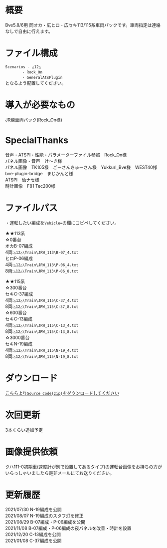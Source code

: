 # 概要
Bve5.8/6用 岡オカ・広ヒロ・広セキ113/115系車両パックです。車両指定は連絡なしで自由に行えます。  

# ファイル構成  
`Scenarios - △12△`  
`　　　　 - Rock_On`  
`　　　　 - GeneralAtsPlugin`  
となるよう配置してください。  

# 導入が必要なもの
JR線車両パック(Rock_On様)  

# SpecialThanks  
音声・ATSPI・性能・パラメーターファイル参照　Rock_On様  
パネル画像・音声　け〜き様  
パネル画像　TK105様　ごーさんきゅーさん様　Yukkuri_Bve様　WEST40様  
bve-plugin-bridge　まじかんと様  
ATSPI　仙ナセ様  
時計画像　F81 Tec200様


# ファイルパス  
・運転したい編成を`Vehicle=`の欄にコピペしてください。  

★★113系  
☆0番台  
オカB-07編成  
4両:`△12△\Train\JRW_113\B-07_4.txt`  
ヒロP-06編成  
4両:`△12△\Train\JRW_113\P-06_4.txt`  
8両:`△12△\Train\JRW_113\P-06_8.txt`  
  
★★115系  
☆300番台  
セキC-37編成  
4両:`△12△\Train\JRW_115\C-37_4.txt`  
8両:`△12△\Train\JRW_115\C-37_8.txt`  
☆600番台  
セキC-13編成  
4両:`△12△\Train\JRW_115\C-13_4.txt`  
8両:`△12△\Train\JRW_115\C-13_8.txt`  
☆3000番台  
セキN-19編成  
4両:`△12△\Train\JRW_115\N-19_4.txt`  
8両:`△12△\Train\JRW_115\N-19_8.txt`  

# ダウンロード  
[こちらより`Source Code(zip)`をダウンロードしてください](https://github.com/sankakujirusi12/Bve_Oka_Hiro_SekiTrainpack/releases/tag/1.3.0)

# 次回更新  
3本くらい追加予定  

# 画像提供依頼
クハ111-0初期車(速度計が別で設置してあるタイプ)の運転台画像をお持ちの方がいらっしゃいましたら是非メールにてお送りください。

# 更新履歴  
2021/07/30 N-19編成を公開  
2021/08/07 N-19編成のスタフ灯を修正  
2021/08/29 B-07編成・P-06編成を公開  
2021/11/08 B-07編成・P-06編成の夜パネルを改善・時計を設置  
2021/12/20 C-13編成を公開  
2021/01/08 C-37編成を公開  
